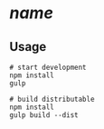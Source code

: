 # $name$

## Usage

```
# start development
npm install
gulp

# build distributable
npm install
gulp build --dist
```

